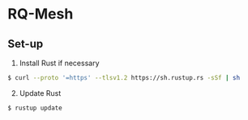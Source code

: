 # RQ-Mesh

## Set-up

1. Install Rust if necessary

```bash
$ curl --proto '=https' --tlsv1.2 https://sh.rustup.rs -sSf | sh
```

2. Update Rust

```bash
$ rustup update
```
